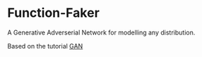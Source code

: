 # Function-Faker
A Generative Adverserial Network for modelling any distribution.

Based on the tutorial [GAN](https://medium.com/@devnag/generative-adversarial-networks-gans-in-50-lines-of-code-pytorch-e81b79659e3f)
